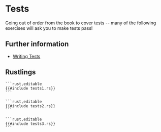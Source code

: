 # Tests

Going out of order from the book to cover tests -- many of the following exercises will ask you to make tests pass!

## Further information

- [Writing Tests](https://doc.rust-lang.org/book/ch11-01-writing-tests.html)

## Rustlings

~~~admonish note title="tests1" collapsible=true
```rust,editable
{{#include tests1.rs}}
```
~~~

~~~admonish note title="tests2" collapsible=true
```rust,editable
{{#include tests2.rs}}
```
~~~

~~~admonish note title="tests3" collapsible=true
```rust,editable
{{#include tests3.rs}}
```
~~~
